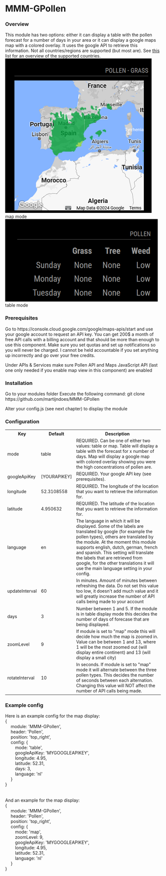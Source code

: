 <h1>MMM-GPollen</h1>
<h3>Overview</h3>
This module has two options: either it can display a table with the pollen forecast for a number of days in your area or it can display a google maps map with a colored overlay.
It uses the google API to retrieve this information. Not all countries/regions are supported (but most are). See <a href="https://developers.google.com/maps/documentation/pollen/coverage?hl=en">this</a> list for an overview of the supported countries.

<img src="https://github.com/martijndoes/Screenshots/blob/main/Pollen-map.png" />
map mode

<img src="https://github.com/martijndoes/Screenshots/blob/main/Pollen-table.png" />
table mode


<h3>Prerequisites</h3>
Go to https://console.cloud.google.com/google/maps-apis/start and use your google account to request an API key.
You can get 200$ a month of free API calls with a billing account and that should be more than enough to use this component.
Make sure you set quotas and set up notifications so you will never be charged. I cannot be held accountable if you set anything up incorrectly and go over your free credits.

Under APIs & Services make sure Pollen API and Maps JavaScript API (last one only needed if you enable map view in this component) are enabled



<h3>Installation</h3>
Go to your modules folder 
Execute the following command:
git clone https://github.com/martijndoes/MMM-GPollen

Alter your config.js (see next chapter) to display the module


<h3>Configuration</h3>

<table>
  <tr>
    <th>Key</th>
    <th>Default</th>
    <th>Description</th>
  </tr>
  <tr>
    <td>mode</td>
    <td>table</td>
    <td>REQUIRED. Can be one of either two values: table or map. Table will display a table with the forecast for x number of days. Map will display a google map with colored overlay showing you were the high concentrations of pollen are.</td>
  </tr>
  <tr>
    <td>googleApiKey</td>
    <td>[YOURAPIKEY]</td>
    <td>REQUIRED. Your google API key (see prerequisites).</td>
  </tr>
  <tr>
    <td>longitude</td>
    <td>52.3108558</td>
    <td>REQUIRED. The longitude of the location that you want to retrieve the information for.</td>
  </tr>
  <tr>
    <td>latitude</td>
    <td>4.950632</td>
    <td>REQUIRED. The latitude of the location that you want to retrieve the information for.</td>
  </tr>
  <tr>
    <td>language</td>
    <td>en</td>
    <td>The language in which it will be displayed. Some of the labels are translated by google (for example the pollen types), others are translated by the module. At the moment this module supports english, dutch, german, french and spanish. This setting will translate the labels that are retrieved from google, for the other translations it will use the main language setting in your config.</td>
  </tr>
  <tr>
    <td>updateInterval</td>
    <td>60</td>
    <td>In minutes. Amount of minutes between refreshing the data. Do not set this value too low, it doesn't add much value and it will greatly increase the number of API calls being made to your account</td>
  </tr>
  <tr>
    <td>days</td>
    <td>3</td>
    <td>Number between 1 and 5. If the module is in table display mode this decides the number of days of forecase that are being displayed.</td>
  </tr>
  <tr>
    <td>zoomLevel</td>
    <td>9</td>
    <td>If module is set to "map" mode this will decide how much the map is zoomed in. Value can be between 1 and 13, where 1 will be the most zoomed out (will display entire continent) and 13 (will display a small city)</td>
  </tr>
  <tr>
    <td>rotateInterval</td>
    <td>10</td>
    <td>In seconds. If module is set to "map" mode it will alternate between the three pollen types. This decides the number of seconds between each alternation. Changing this value will NOT affect the number of API calls being made.</td>
  </tr>
</table>


<h3>Example config</h3>

Here is an example config for the map display:<br />
{<br />
&emsp;  module: 'MMM-GPollen',<br />
&emsp;  header: 'Pollen',<br />
&emsp;  position: 'top_right',<br />
&emsp;  config: {<br />
&emsp;&emsp;    mode: 'table',<br />
&emsp;&emsp;    googleApiKey: 'MYGOOGLEAPIKEY',<br />
&emsp;&emsp;    longitude: 4.95,<br />
&emsp;&emsp;    latitude: 52.31,<br />
&emsp;&emsp;    days: 3,<br />
&emsp;&emsp;    language: 'nl'<br />
&emsp;  }<br />
}<br />
<br />
<br />
And an example for the map display:<br />
{<br />
&emsp;  module: 'MMM-GPollen',<br />
&emsp;  header: 'Pollen',<br />
&emsp;  position: 'top_right',<br />
&emsp;  config: {<br />
&emsp;&emsp;	  mode: 'map',<br />
&emsp;&emsp;	  zoomLevel: 9,<br />
&emsp;&emsp;    googleApiKey: 'MYGOOGLEAPIKEY',<br />
&emsp;&emsp;    longitude: 4.95,<br />
&emsp;&emsp;    latitude: 52.31,<br />
&emsp;&emsp;    language: 'nl'<br />
&emsp;  }<br />
}<br />
